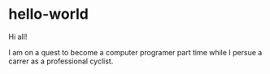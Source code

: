 # hello-world

Hi all!

I am on a quest to become a computer programer part time while I persue a carrer as a professional cyclist.

